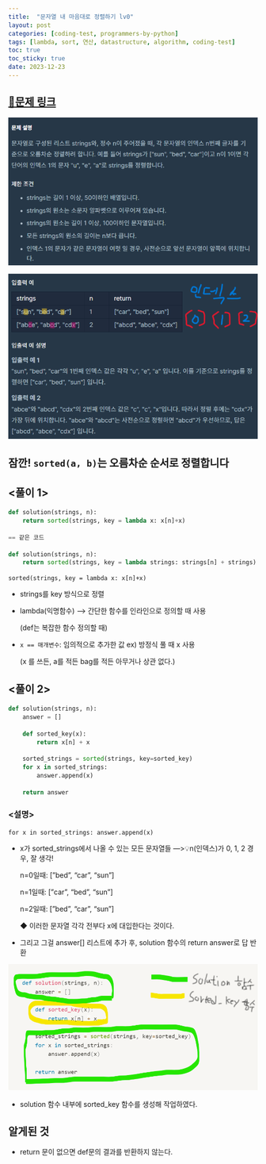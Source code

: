 ```yaml
---
title:  "문자열 내 마음대로 정렬하기 lv0"
layout: post
categories: [coding-test, programmers-by-python] 
tags: [lambda, sort, 연산, datastructure, algorithm, coding-test]
toc: true
toc_sticky: true
date: 2023-12-23 
---
```


## [🌈문제 링크](https://school.programmers.co.kr/learn/courses/30/lessons/12915) 

![Desktop View](/assets/img/programmers-py/2023-12-23-sort-str-by-my-own/0.png)

![Desktop View](/assets/img/programmers-py/2023-12-23-sort-str-by-my-own/1.png)

## 잠깐! `sorted(a, b)`는 오름차순 순서로 정렬합니다

## <풀이 1>

```python
def solution(strings, n):
    return sorted(strings, key = lambda x: x[n]+x)

== 같은 코드

def solution(strings, n):
    return sorted(strings, key = lambda strings: strings[n] + strings)
```

`sorted(strings, key = lambda x: x[n]+x)`

- strings를 key 방식으로 정렬
- lambda(익명함수) —> 간단한 함수를 인라인으로 정의할 때 사용
    
    (def는 복잡한 함수 정의할 때)
    
- `x == 매개변수`: 임의적으로 추가한 값 ex) 방정식 풀 때 x 사용
    
    (x 를 쓰든, a를 적든 bag를 적든 아무거나 상관 없다.)
    

## <풀이 2>

```python
def solution(strings, n):
    answer = []

    def sorted_key(x):
        return x[n] + x

    sorted_strings = sorted(strings, key=sorted_key)
    for x in sorted_strings:
        answer.append(x)

    return answer
```

    

### <설명>

`for x in sorted_strings:
        answer.append(x)`

- x가 sorted_strings에서 나올 수 있는 모든 문자열들 —>💡n(인덱스)가 0, 1, 2 경우, 잘 생각!
    
    n=0일때: [”bed”, “car”, “sun”]
    
    n=1일때: [”car”, “bed”, “sun”]
    
    n=2일때: [”bed”, “car”, “sun”]
    
    ◆ 이러한 문자열 각각 전부다 x에 대입한다는 것이다.
    

- 그리고 그걸 answer[] 리스트에 추가 후, solution 함수의 return answer로 답 반환

![Desktop View](/assets/img/programmers-py/2023-12-23-sort-str-by-my-own/2.png)

- solution 함수 내부에 sorted_key 함수를 생성해 작업하였다.

## 알게된 것

- return 문이 없으면 def문의 결과를 반환하지 않는다.